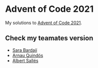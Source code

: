 Advent of Code 2021
============

My solutions to [Advent of Code 2021](https://adventofcode.com/2021).

## Check my teamates version
- [Sara Bardají](https://github.com/sarabase/advent-of-code-2021)
- [Arnau Quindós](https://github.com/nauQs/AoC21)
- [Albert Sallés](https://github.com/albertsalles4/advent-of-code-2021)
